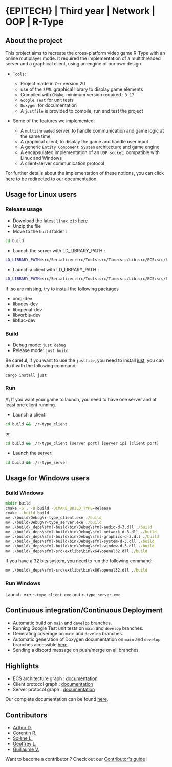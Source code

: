 # {EPITECH} | Third year | Network | OOP | R-Type

## About the project

This project aims to recreate the cross-platform video game R-Type with an online mutiplayer mode.
It required the implementation of a multithreaded server and a graphical client, using an engine of our own design.

- `Tools:`
  - Project made in `C++` version 20
  - use of the `SFML` graphical library to display game elements
  - Compiled with `CMake`, minimum version required : `3.17`
  - `Google Test` for unit tests
  - `Doxygen` for documentation
  - A `justfile` is provided to compile, run and test the project

- Some of the features we implemented:
  - A `multithreaded` server, to handle communication and game logic at the same time
  - A graphical client, to display the game and handle user input
  - A generic `Entity Component System` architecture and game engine
  - A encapsulated implementation of an `UDP socket`, compatible with Linux and Windows
  - A client-server communication protocol

For further details about the implementation of these notions, you can click [here](https://arthurtakase.github.io/R-Type/) to be redirected to our documentation.

## Usage for Linux users

### Release usage

- Download the latest `linux.zip` [here](https://github.com/ArthurTakase/R-Type/releases)
- Unzip the file
- Move to the `build` folder :

```bash
cd build
```

- Launch the server with LD_LIBRARY_PATH :

```bash
LD_LIBRARY_PATH=src/Serializer:src/Tools:src/Time:src/Lib:src/ECS:src/Error:src/Json:_deps/sfml-build/lib ./r-type_server
```

- Launch a client with LD_LIBRARY_PATH :

```bash
LD_LIBRARY_PATH=src/Serializer:src/Tools:src/Time:src/Lib:src/ECS:src/Error:src/Json:_deps/sfml-build/lib ./r-type_client
```

If .so are missing, try to install the following packages

- xorg-dev
- libudev-dev
- libopenal-dev
- libvorbis-dev
- libflac-dev

### Build

- Debug mode: `just debug`
- Release mode: `just build`

Be careful, if you want to use the `justfile`, you need to install [just](https://just.systems/man/en/), you can do it with the following command:

```bash
cargo install just
```

### Run

/!\ If you want your game to launch, you need to have one server and at least one client running.

- Launch a client:

```bash
cd build && ./r-type_client
```

or

```bash
cd build && ./r-type_client [server port] [server ip] [client port]
```

- Launch the server:

```bash
cd build && ./r-type_server
```

## Usage for Windows users

### Build Windows

```bat
mkdir build
cmake -S . -B build -DCMAKE_BUILD_TYPE=Release
cmake --build build
mv .\build\Debug\r-type_client.exe ./build
mv .\build\Debug\r-type_server.exe ./build
mv .\build\_deps\sfml-build\bin\Debug\sfml-audio-d-3.dll ./build
mv .\build\_deps\sfml-build\bin\Debug\sfml-network-d-3.dll ./build
mv .\build\_deps\sfml-build\bin\Debug\sfml-graphics-d-3.dll ./build
mv .\build\_deps\sfml-build\bin\Debug\sfml-system-d-3.dll ./build
mv .\build\_deps\sfml-build\bin\Debug\sfml-window-d-3.dll ./build
mv .\build\_deps\sfml-src\extlibs\bin\x64\openal32.dll ./build
```

If you have a 32 bits system, you need to run the following command:

```bat
mv .\build\_deps\sfml-src\extlibs\bin\x86\openal32.dll ./build
```

### Run Windows

Launch .exe `r-type_client.exe` and `r-type_server.exe`

## Continuous integration/Continuous Deployment

- Automatic build on `main` and `develop` branches.
- Running Google Test unit tests on `main` and `develop` branches.
- Generating coverage on `main` and `develop` branches.
- Automatic generation of Doxygen documentation on `main` and `develop` branches accessible [here](https://arthurtakase.github.io/R-Type/).
- Sending a discord message on push/merge on all branches.

## Highlights

- ECS architecture graph : [documentation](docs/ECS.md)
- Client protocol graph : [documentation](docs/ClientProtocol.md)
- Server protocol graph : [documentation](docs/ServerProtocol.md)

Our complete documentation can be found [here](https://arthurtakase.github.io/R-Type/).

## Contributors

- [Arthur D.](https://github.com/ArthurTakase)
- [Corentin R.](https://github.com/roy-corentin)
- [Solène L.](https://github.com/slefeu)
- [Geoffrey L.](https://github.com/GeoffreyLabruyere)
- [Guillaume V.](https://github.com/GuillaumeVernizeau)

Want to become a contributor ? Check out our [Contributor's guide](docs/Contributor.md) !
